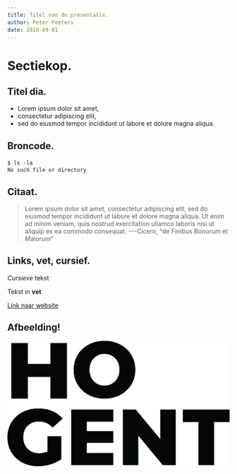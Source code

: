 ```yaml
---
title: Titel van de presentatie.
author: Peter Peeters
date: 2019-09-01
---
```


# Sectiekop.

## Titel dia.

- Lorem ipsum dolor sit amet,
- consectetur adipiscing elit,
- sed do eiusmod tempor incididunt ut labore et dolore magna aliqua.

## Broncode.

```console
$ ls -la
No such file or directory
```

## Citaat.

> Lorem ipsum dolor sit amet, consectetur adipiscing elit, sed do eiusmod tempor incididunt ut labore et dolore magna aliqua. Ut enim ad minim veniam, quis nostrud exercitation ullamco laboris nisi ut aliquip ex ea commodo consequat.
> ---Cicero, "de Finibus Bonorum et Malorum"

## Links, vet, cursief.

*Cursieve* tekst

Tekst in **vet**

[Link naar website](https://www.hogent.be/)

## Afbeelding!

![hogent](assets/HOGENT.png)
